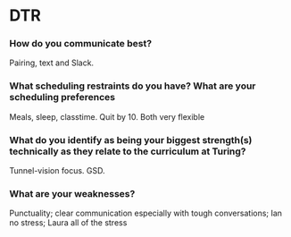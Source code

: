 # DTR

### How do you communicate best?

Pairing, text and Slack.

### What scheduling restraints do you have? What are your scheduling preferences

Meals, sleep, classtime. Quit by 10. Both very flexible

### What do you identify as being your biggest strength(s) technically as they relate to the curriculum at Turing?

Tunnel-vision focus. GSD.

### What are your weaknesses?

Punctuality; clear communication especially with tough conversations; Ian no stress; Laura all of the stress
